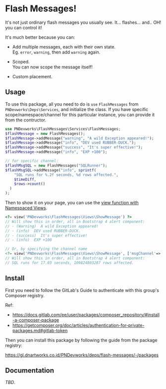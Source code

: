 # Flash Messages!
It's not just ordinary flash messages you usually see. It... flashes... and..
OH! you can control it!

It's much better because you can:
- Add multiple messages, each with their own state. \
  Eg. `error`, `warning`, then add `warning` again.

- Scoped. \
  You can now scope the message itself!

- Custom placement.

## Usage

To use this package, all you need to do is `use`  `FlashMessages` from
`PNDevworks\Deps\Services`, and initialize the class. If you have specific
scope/namespace/channel for this particular instance, you can provide it from
the contructor.

```php
use PNDevworks\FlashMessages\Services\FlashMessages;
$flashMessage = new FlashMessages();
$flashMessage->addMessage("warning", "A wild Exception appeared!");
$flashMessage->addMessage("info", "DEV used RUBBER-DUCK.");
$flashMessage->addMessage("success", "It's super effective!");
$flashMessage->addMessage("info", "EXP +100");

// for specific channel:
$flashMsgSQL = new FlashMessages("SQLRunner");
$flashMsgSQL->addMessage("info", sprintf(
    "SQL runs for %.2f seconds, %d rows affected.", 
    $timeDiff, 
    $rows->count()
  )
);
```

Then to show it on your page, you can use the [view function with Namespaced
Views](https://codeigniter4.github.io/userguide/outgoing/views.html#namespaced-views).

```php
<?= view('PNDevworks\FlashMessages\Views\ShowMessage') ?>
// Will show this in order, all in Bootstrap 4 alert component:
// - (Warning)  A wild Exception appeared!
// - (info)  DEV used RUBBER-DUCK.
// - (success)  It's super effective!
// - (info)  EXP +100

// Or, by specifying the channel name
<?= view('PNDevworks\FlashMessages\Views\ShowMessage', ['msgChannel'=>'SQLRunner']) ?>
// Will show this in order, all in Bootstrap 4 alert component:
// SQL runs for 17.03 seconds, 109824803287 rows affected.
```

## Install

First you need to follow the GitLab's Guide to authenticate with this group's
Composer registry.

Ref:
- https://docs.gitlab.com/ee/user/packages/composer_repository/#install-a-composer-package
- https://getcomposer.org/doc/articles/authentication-for-private-packages.md#gitlab-token

Then you can install this package by following the guide from the package
registry:

https://gl.dnartworks.co.id/PNDevworks/deps/flash-messages/-/packages

## Documentation
_TBD_.

